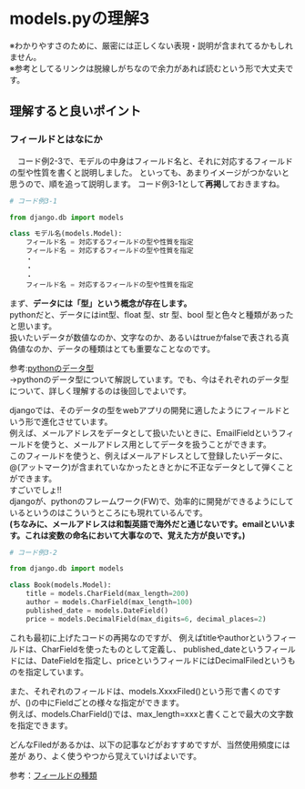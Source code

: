 # models.pyの理解3

※わかりやすさのために、厳密には正しくない表現・説明が含まれてるかもしれません。  
※参考としてるリンクは脱線しがちなので余力があれば読むという形で大丈夫です。

## 理解すると良いポイント

### フィールドとはなにか

　コード例2-3で、モデルの中身はフィールド名と、それに対応するフィールドの型や性質を書くと説明しました。
といっても、あまりイメージがつかないと思うので、順を追って説明します。
コード例3-1として**再掲**しておきますね。

```python
# コード例3-1

from django.db import models

class モデル名(models.Model):
    フィールド名 = 対応するフィールドの型や性質を指定
    フィールド名 = 対応するフィールドの型や性質を指定
    ・
    ・
    ・
    フィールド名 = 対応するフィールドの型や性質を指定
```

まず、**データには「型」という概念が存在します。**  
pythonだと、データにはint型、float 型、str 型、bool 型と色々と種類があったと思います。  
扱いたいデータが数値なのか、文字なのか、あるいはtrueかfalseで表される真偽値なのか、データの種類はとても重要なことなのです。

参考:[pythonのデータ型](https://kino-code.com/python_introductory-and-applied05/)  
→pythonのデータ型について解説しています。でも、今はそれぞれのデータ型について、詳しく理解するのは後回しでよいです。

djangoでは、そのデータの型をwebアプリの開発に適したようにフィールドという形で進化させています。    
例えば、メールアドレスをデータとして扱いたいときに、EmailFieldというフィールドを使うと、メールアドレス用としてデータを扱うことができます。  
このフィールドを使うと、例えばメールアドレスとして登録したいデータに、@(アットマーク)が含まれていなかったときとかに不正なデータとして弾くことができます。  
すごいでしょ!!  
djangoが、pythonのフレームワーク(FW)で、効率的に開発ができるようにしているというのはこういうところにも現れているんです。  
**(ちなみに、メールアドレスは和製英語で海外だと通じないです。emailといいます。これは変数の命名において大事なので、覚えた方が良いです。)**

```python
# コード例3-2

from django.db import models

class Book(models.Model):
    title = models.CharField(max_length=200)
    author = models.CharField(max_length=100)
    published_date = models.DateField()
    price = models.DecimalField(max_digits=6, decimal_places=2)
```

これも最初に上げたコードの再掲なのですが、
例えばtitleやauthorというフィールドは、CharFieldを使ったものとして定義し、
published_dateというフィールドには、DateFieldを指定し、priceというフィールドにはDecimalFiledというものを指定しています。

また、それぞれのフィールドは、models.XxxxFiled()という形で書くのですが、()の中にFieldごとの様々な指定ができます。  
例えば、models.CharField()では、max_length=xxxと書くことで最大の文字数を指定できます。  

どんなFiledがあるかは、以下の記事などがおすすめですが、当然使用頻度には差が
あり、よく使うやつから覚えていけばよいです。

参考：[フィールドの種類](https://qiita.com/shun_sakamoto/items/9b3c8f0575d549d7b77b)